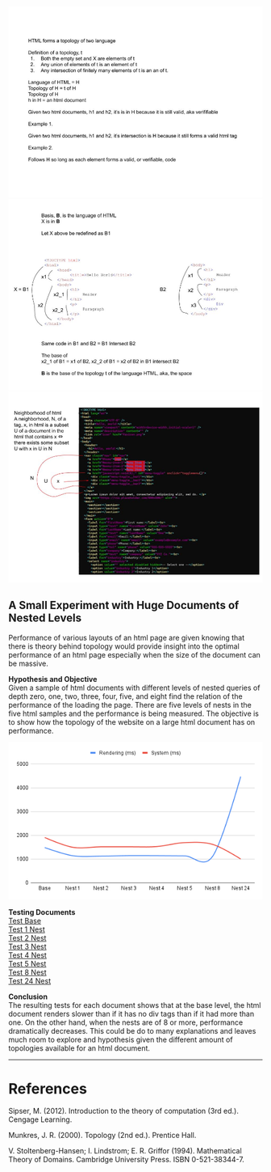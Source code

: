 ![01TopologyForSoftwareEngineers](Resources/01TopologyForSoftwareEngineers.jpg)
![02TheBasisOfHTML](Resources/02TheBasisOfHTML.jpg)
![03NeighborhoodOfTopology](Resources/03NeighborhoodOfTopology.jpg)

## A Small Experiment with Huge Documents of Nested Levels
Performance of various layouts of an html page are given knowing that there is theory behind topology would provide insight into the optimal performance of an html page especially when the size of the document can be massive.

**Hypothesis and Objective**\
Given a sample of html documents with different levels of nested queries of depth zero, one, two, three, four, five, and eight find the relation of the performance of the loading the page. There are five levels of nests in the five html samples and the performance is being measured. The objective is to show how the topology of the website on a large html document has on performance.

![Results of the Chart](Resources/test01chart.png)

**Testing Documents**\
[Test Base](Resources/test01nest0b.html)\
[Test 1 Nest](Resources/test01nest01.html)\
[Test 2 Nest](Resources/test01nest02.html)\
[Test 3 Nest](Resources/test01nest03.html)\
[Test 4 Nest](Resources/test01nest04.html)\
[Test 5 Nest](Resources/test01nest05.html)\
[Test 8 Nest](Resources/test01nest08.html)\
[Test 24 Nest](Resources/test01nest24.html)

**Conclusion**\
The resulting tests for each document shows that at the base level, the html document renders slower than if it has no div tags than if it had more than one. On the other hand, when the nests are of 8 or more, performance dramatically decreases. This could be do to many explanations and leaves much room to explore and hypothesis given the different amount of topologies available for an html document.

-----

# References

Sipser, M. (2012). Introduction to the theory of computation (3rd ed.). Cengage Learning.

Munkres, J. R. (2000). Topology (2nd ed.). Prentice Hall.

V. Stoltenberg-Hansen; I. Lindstrom; E. R. Griffor (1994). Mathematical Theory of Domains. Cambridge University Press. ISBN 0-521-38344-7.
